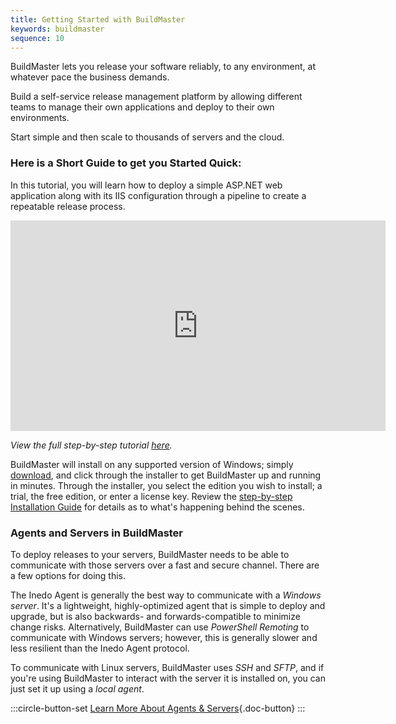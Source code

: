 ```yaml
---
title: Getting Started with BuildMaster
keywords: buildmaster
sequence: 10
---
```


BuildMaster lets you release your software reliably, to any environment, at whatever pace the business demands.

Build a self-service release management platform by allowing different teams to manage their own applications and deploy to their own environments.

Start simple and then scale to thousands of servers and the cloud.

### Here is a Short Guide to get you Started Quick:

In this tutorial, you will learn how to deploy a simple ASP.NET web application along with its IIS configuration through a pipeline to create a repeatable release process.

<iframe width="600" height="337" src="https://www.youtube.com/embed/iwvlgZmp5Ug" frameborder="0" allowfullscreen="true"></iframe>

*View the full step-by-step tutorial [here](/support/tutorials/buildmaster/deployments/deploying-a-simple-web-app-to-iis).*

BuildMaster will install on any supported version of Windows; simply [download](/buildmaster/download), and click through the installer to get BuildMaster up and running in minutes. Through the installer, you select the edition you wish to install; a trial, the free edition, or enter a license key. Review the [step-by-step Installation Guide](/docs/buildmaster/installation/windows-guide) for details as to what's happening behind the scenes.

### Agents and Servers in BuildMaster

To deploy releases to your servers, BuildMaster needs to be able to communicate with those servers over a fast and secure channel. There are a few options for doing this.

The Inedo Agent is generally the best way to communicate with a *Windows server*. It's a lightweight, highly-optimized agent that is simple to deploy and upgrade, but is also backwards- and forwards-compatible to minimize change risks. Alternatively, BuildMaster can use *PowerShell Remoting* to communicate with Windows servers; however, this is generally slower and less resilient than the Inedo Agent protocol.

To communicate with Linux servers, BuildMaster uses *SSH* and *SFTP*, and if you're using BuildMaster to interact with the server it is installed on, you can just set it up using a *local agent*.

:::circle-button-set
[Learn More About Agents & Servers](/docs/buildmaster/administration/agents-and-infrastructure){.doc-button}
:::
